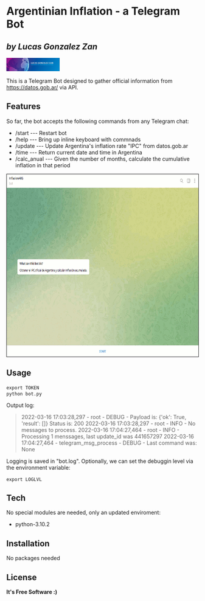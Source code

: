 # Argentinian Inflation - a Telegram Bot
## _by Lucas Gonzalez Zan_



 <img src="logo.jpg"  width="140" height="35" href="https://www.linkedin.com/in/lucasgonzalezzan" />


This is a Telegram Bot designed to gather official information from https://datos.gob.ar/ via API.


## Features

So far, the bot accepts the following commands from any Telegram chat:

- /start 	---	Restart bot
- /help  	---	Bring up inline keyboard with commnads
- /update  	---	Update Argentina's inflation rate "IPC" from datos.gob.ar
- /time  	---	Return current date and time in Argentina
- /calc_anual   ---	Given the number of months, calculate the cumulative inflation in that period 


<!-- [![](livebot.gif), align=center]()
 --> 

 <img src="livebot.gif"  width="754" height="480" border="1" align="center" />


## Usage

 ```TOKEN=1234567890:ABCDEFGHIJKMNLOPQRSTUVXYZabcdefghij 
export TOKEN
python bot.py
```

Output log:
> 2022-03-16 17:03:28,297 - root - DEBUG - Payload is: {'ok': True, 'result': []} Status is: 200
> 2022-03-16 17:03:28,297 - root - INFO - No messages to process.
> 2022-03-16 17:04:27,464 - root - INFO - Processing 1 menssages, last update_id was 441657297
> 2022-03-16 17:04:27,464 - telegram_msg_process - DEBUG - Last command was: None

Logging is saved in "bot.log". Optionally, we can set the debuggin level via the environment variable:
``` LOGLVL = DEBUG
export LOGLVL
```





## Tech

No special modules are needed, only an updated enviroment:

- python-3.10.2


## Installation

No packages needed


## License



**It's Free Software :)**